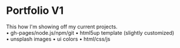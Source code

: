 # Portfolio V1

This how I'm showing off my current projects.<br>
• gh-pages/node.js/npm/git
• html5up template (slightly customized)
• unsplash images
• ui colors
• html/css/js

